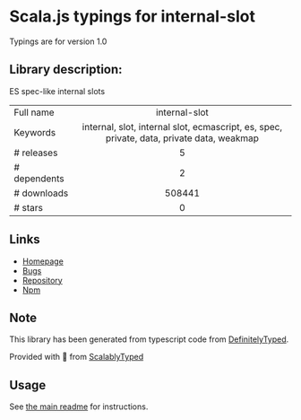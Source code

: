 
# Scala.js typings for internal-slot

Typings are for version 1.0

## Library description:
ES spec-like internal slots

|                    |                 |
| ------------------ | :-------------: |
| Full name          | internal-slot |
| Keywords           | internal, slot, internal slot, ecmascript, es, spec, private, data, private data, weakmap |
| # releases         | 5 |
| # dependents       | 2 |
| # downloads        | 508441 |
| # stars            | 0 |

## Links
- [Homepage](https://github.com/ljharb/internal-slot#readme)
- [Bugs](https://github.com/ljharb/internal-slot/issues)
- [Repository](https://github.com/ljharb/internal-slot)
- [Npm](https://www.npmjs.com/package/internal-slot)
    


## Note
This library has been generated from typescript code from [DefinitelyTyped](https://definitelytyped.org).

Provided with :purple_heart: from [ScalablyTyped](https://github.com/oyvindberg/ScalablyTyped)

## Usage
See [the main readme](../../readme.md) for instructions.


